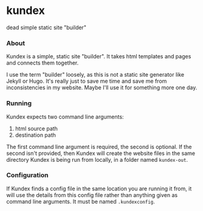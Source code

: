 # kundex
dead simple static site "builder"

### About

Kundex is a simple, static site "builder". It takes html templates and pages and connects them together.

I use the term "builder" loosely, as this is not a static site generator like Jekyll or Hugo. It's really just to save me time and save me from inconsistencies in my website. Maybe I'll use it for something more one day.

### Running

Kundex expects two command line arguments:
1) html source path
2) destination path

The first command line argument is required, the second is optional. If the second isn't provided, then Kundex will create the website files in the same directory Kundex is being run from locally, in a folder named `kundex-out`.

### Configuration

If Kundex finds a config file in the same location you are running it from, it will use the details from this config file rather than anything given as command line arguments. It must be named `.kundexconfig`.